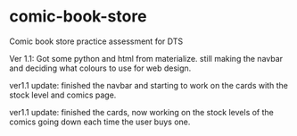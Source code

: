 # comic-book-store
Comic book store practice assessment for DTS

Ver 1.1: Got some python and html from materialize. still making the navbar and deciding what colours to use for web design.

ver1.1 update: finished the navbar and starting to work on the cards with the stock level and comics page.

ver1.1 update: finished the cards, now working on the stock levels of the comics going down each time the user buys one.
